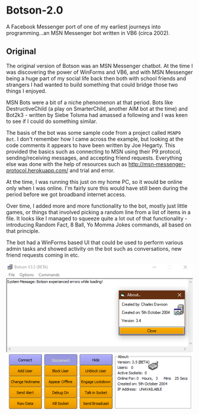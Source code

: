# Botson-2.0
A Facebook Messenger port of one of my earliest journeys into programming...an MSN Messenger bot written in VB6 (circa 2002).

## Original

The original version of Botson was an MSN Messenger chatbot. At the time I was discovering the power of WinForms and VB6, and with MSN Messenger being a huge part of my social life back then both with school friends and strangers I had wanted to build something that could bridge those two things I enjoyed.

MSN Bots were a bit of a niche phenomenon at that period. Bots like DestructiveChild (a play on SmarterChild, another AIM bot at the time) and Bot2k3 - written by Siebe Tolsma had amassed a following and I was keen to see if I could do something similar.  

The basis of the bot was some sample code from a project called `MSNP9 Bot`. I don't remember how I came across the example, but looking at the code comments it appears to have been written by Joe Hegarty. This provided the basics such as connecting to MSN using their P9 protocol, sending/receiving messages, and accepting friend requests. Everything else was done with the help of resources such as http://msn-messenger-protocol.herokuapp.com/ and trial and error.

At the time, I was running this just on my home PC, so it would be online only when I was online. I'm fairly sure this would have still been during the period before we got broadband internet access.

Over time, I added more and more functionality to the bot, mostly just little games, or things that involved picking a random line from a list of items in a file. It looks like I managed to squeeze quite a lot out of that functionality - introducing Random Fact, 8 Ball, Yo Momma Jokes commands, all based on that principle. 

The bot had a WinForms based UI that could be used to perform various admin tasks and showed activity on the bot such as conversations, new friend requests coming in etc.

![Botson 1.0](./images/botson-1.0.png)


